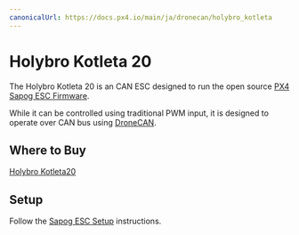 ```yaml
---
canonicalUrl: https://docs.px4.io/main/ja/dronecan/holybro_kotleta
---
```


# Holybro Kotleta 20

The Holybro Kotleta 20 is an CAN ESC designed to run the open source [PX4 Sapog ESC Firmware](../dronecan/sapog.md).

While it can be controlled using traditional PWM input, it is designed to operate over CAN bus using [DroneCAN](README.md).

## Where to Buy

[Holybro Kotleta20](https://holybro.com/products/kotleta20)

## Setup

Follow the [Sapog ESC Setup](../dronecan/sapog.md) instructions.
